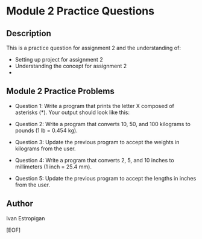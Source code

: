 # Module 2 Practice Questions

## Description

This is a practice question for assignment 2 and the understanding of:

- Setting up project for assignment 2
- Understanding the concept for assignment 2
-

## Module 2 Practice Problems

- Question 1: Write a program that prints the letter X composed of asterisks (*). Your output should look like this:

- Question 2: Write a program that converts 10, 50, and 100 kilograms to pounds (1 lb = 0.454 kg).

- Question 3: Update the previous program to accept the weights in kilograms from the user.

- Question 4: Write a program that converts 2, 5, and 10 inches to millimeters (1 inch = 25.4 mm).

- Question 5: Update the previous program to accept the lengths in inches from the user.

## Author

Ivan Estropigan

[EOF]
